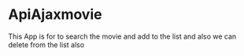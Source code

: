 # ApiAjaxmovie
This App is for to search the movie and add to the list and also we can delete from the list also